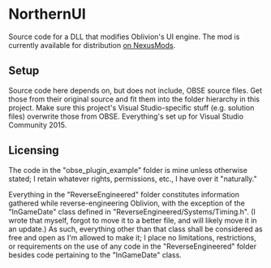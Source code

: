 # NorthernUI
Source code for a DLL that modifies Oblivion's UI engine. The mod is currently available for distribution [on NexusMods](https://www.nexusmods.com/oblivion/mods/48577).

## Setup

Source code here depends on, but does not include, OBSE source files. Get those from their original source and fit them into the folder hierarchy in this project. Make sure this project's Visual Studio-specific stuff (e.g. solution files) overwrite those from OBSE. Everything's set up for Visual Studio Community 2015.

## Licensing
The code in the "obse_plugin_example" folder is mine unless otherwise stated; I retain whatever rights, permissions, etc., I have over it "naturally."

Everything in the "ReverseEngineered" folder constitutes information gathered while reverse-engineering Oblivion, with the exception of the "InGameDate" class defined in "ReverseEngineered/Systems/Timing.h". (I wrote that myself, forgot to move it to a better file, and will likely move it in an update.) As such, everything other than that class shall be considered as free and open as I'm allowed to make it; I place no limitations, restrictions, or requirements on the use of any code in the "ReverseEngineered" folder besides code pertaining to the "InGameDate" class.

